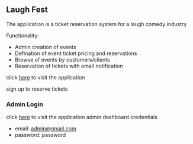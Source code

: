 
## Laugh Fest

The application is a ticket reservation system for a laugh comedy industry

Functionality:

- Admin creation of events
- Defination of event ticket pricing and reservations
- Browse of events by customers/clients
- Reservation of tickets with email notification

click [here](http://laugh-show.herokuapp.com) to visit the application

sign up to reserve tickets

### Admin Login

click [here](http://laugh-show.herokuapp.com/admin) to visit the application admin dashboard
credentials
- email: admin@gmail.com
- password: password

